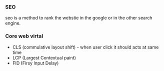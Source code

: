 ### SEO

seo is a method to rank the webstie in the google or in the other search engine.

### Core web virtal

* CLS (commulative layout shift)  - when user click it should acts at same time
* LCP (Largest Contextual paint)
* FID (Firsy Input Delay)
